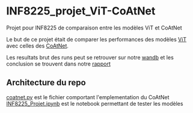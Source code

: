 # INF8225_projet_ViT-CoAtNet
Projet pour INF8225 de comparaison entre les modèles ViT et CoAtNet


Le but de ce projet était de comparer les performances des modèles [ViT](ViT.pdf) avec celles des [CoAtNet](CoAtNet.pdf).

Les resultats brut des runs peut se retrouver sur notre [wandb](https://wandb.ai/2231054-2229491/INF8225-Projet) et les conclusion se trouvent dans notre [rapport](INF8225_Projet_ViT-CoAtNet.pdf)

## Architecture du repo

[coatnet.py](coatnet.py) est le fichier comportant l'emplementation du CoAtNet
[INF8225_Projet.ipynb](INF8225_Projet.ipynb) est le notebook permettant de tester les modèles
